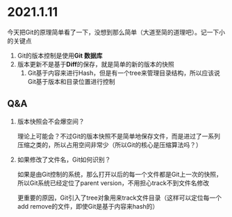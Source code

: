 # 2021.1.11

今天把Git的原理简单看了一下，没想到那么简单（大道至简的道理吧）。记一下小的关键点

1. Git的版本控制是使用**Git 数据库**
2. 版本更新不是基于**Diff**的保存，就是简单的新的版本的快照
   1. Git基于内容来进行Hash，但是有一个tree来管理目录结构，所以应该说Git基于版本和目录位置进行控制

## Q&A

1. 版本快照会不会爆空间？

   理论上可能会？不过Git的版本快照不是简单地保存文件，而是进过了一系列压缩之类的，所以占用空间非常少（所以Git的核心是压缩算法吗？）

2. 如果修改了文件名，Git如何识别？

   如果是由Git控制的系统，那么打开以后的每一个文件都是Git上一次的快照，所以Git系统已经定位了parent version，不用担心track不到文件名修改

   更重要的原因，Git引入了tree对象用来track文件目录（这样可以定位每一个add remove的文件，即使Git是基于内容来hash的）